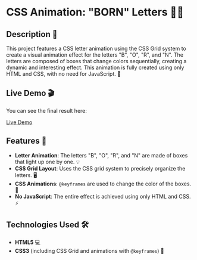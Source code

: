 # CSS Animation: "BORN" Letters 🎨✨

## Description 📜

This project features a CSS letter animation using the CSS Grid system to create a visual animation effect for the letters "B", "O", "R", and "N". The letters are composed of boxes that change colors sequentially, creating a dynamic and interesting effect. This animation is fully created using only HTML and CSS, with no need for JavaScript. 🚀

## Live Demo 🎬

You can see the final result here:

[Live Demo](https://marianelaalbrigi.github.io/First-Animation-Born/)

## Features 🌟

- **Letter Animation**: The letters "B", "O", "R", and "N" are made of boxes that light up one by one. 💡
- **CSS Grid Layout**: Uses the CSS grid system to precisely organize the letters. 🖥️
- **CSS Animations**: `@keyframes` are used to change the color of the boxes. 🎨
- **No JavaScript**: The entire effect is achieved using only HTML and CSS. ⚡

## Technologies Used 🛠️

- **HTML5** 💻
- **CSS3** (including CSS Grid and animations with `@keyframes`) 🎉
